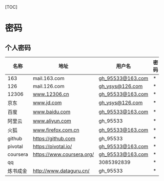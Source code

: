 [TOC]

# 密码

## 个人密码

| 名称       | 地址                        | 用户名              | 密码   | 附加                          |
| -------- | ------------------------- | ---------------- | ---- | --------------------------- |
| 163      | mail.163.com              | gh_95533@163.com | *    | substr(,1,10)               |
| 126      | mail.126.com              | gh_ysys@126.com  | *    | substr(,1,12)               |
| 12306    | www.12306.cn              | gh_95533@163.com | *    | substr(,1,10)               |
| 京东       | www.jd.com                | gh_ysys@126.com  | *    | substr(,1,20)               |
| 百度       | www.baidu.com             | gh_95533@163.com | *    | substr(,1,14)               |
| 阿里云      | www.aliyun.com            | gh_95533         | *    | substr(,1,16)               |
| 火狐       | www.firefox.com.cn        | gh_95533@163.com | *    | 全字段                         |
| github   | https://github.com        | gh_95533         | *    | substr(,1,10)               |
| pivotal  | https://pivotal.io/       | gh_95533@163.com | *    | substr(,1,10)\|\|'A'\|\|'!' |
| coursera | https://www.coursera.org/ | gh_95533@163.com | *    | substr(,1,10)\|\|'A'\|\|'!' |
| qq       |                           | 3085392839       | *    | substr(,1,10)               |
| 炼书成金     | http://www.dataguru.cn/   | gh_95533         | *    | substr(,1,10)               |



